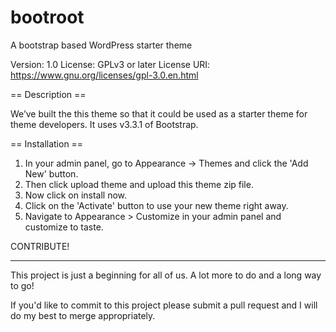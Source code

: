 # bootroot
A bootstrap based WordPress starter theme 

Version: 1.0
License: GPLv3 or later
License URI: https://www.gnu.org/licenses/gpl-3.0.en.html

== Description ==

We’ve built the this theme so that it could be used as a starter theme for theme developers. It uses v3.3.1 of Bootstrap.

== Installation ==

1. In your admin panel, go to Appearance -> Themes and click the 'Add New' button.
2. Then click upload theme and upload this theme zip file.
3. Now click on install now.
3. Click on the 'Activate' button to use your new theme right away.
4. Navigate to Appearance > Customize in your admin panel and customize to taste.

CONTRIBUTE!
___________

This project is just a beginning for all of us. A lot more to do and a long way to go!

If you'd like to commit to this project please submit a pull request and I will do my best to merge appropriately.
